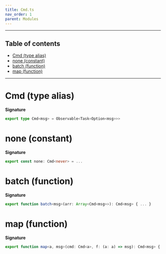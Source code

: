 ```yaml
---
title: Cmd.ts
nav_order: 1
parent: Modules
---
```


---

<h2 class="text-delta">Table of contents</h2>

- [Cmd (type alias)](#cmd-type-alias)
- [none (constant)](#none-constant)
- [batch (function)](#batch-function)
- [map (function)](#map-function)

---

# Cmd (type alias)

**Signature**

```ts
export type Cmd<msg> = Observable<Task<Option<msg>>>
```

# none (constant)

**Signature**

```ts
export const none: Cmd<never> = ...
```

# batch (function)

**Signature**

```ts
export function batch<msg>(arr: Array<Cmd<msg>>): Cmd<msg> { ... }
```

# map (function)

**Signature**

```ts
export function map<a, msg>(cmd: Cmd<a>, f: (a: a) => msg): Cmd<msg> { ... }
```
